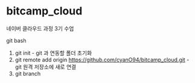 # bitcamp_cloud
네이버 클라우드 과정 3기 수업

git bash
1. git init - git 과 연동할 폴더 초기화
2. git remote add origin https://github.com/cyanO94/bitcamp_cloud.git - git 원격 저장소에 새로 연결
3. git branch
